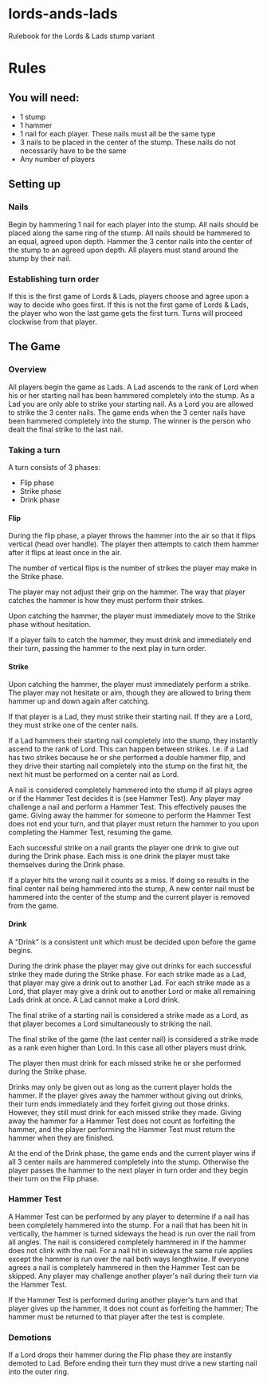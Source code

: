 # lords-ands-lads
Rulebook for the Lords &amp; Lads stump variant

# Rules
## You will need:
* 1 stump
* 1 hammer
* 1 nail for each player. These nails must all be the same type
* 3 nails to be placed in the center of the stump. These nails do not necessarily have to be the same
* Any number of players

## Setting up
### Nails
Begin by hammering 1 nail for each player into the stump. All nails should be placed along the same ring of the stump. 
All nails should be hammered to an equal, agreed upon depth. Hammer the 3 center nails into the center of the stump to an agreed upon depth. 
All players must stand around the stump by their nail.


### Establishing turn order
If this is the first game of Lords &amp; Lads, players choose and agree upon a way to decide who goes first.
If this is not the first game of Lords &amp; Lads, the player who won the last game gets the first turn.
Turns will proceed clockwise from that player.


## The Game
### Overview
All players begin the game as Lads. 
A Lad ascends to the rank of Lord when his or her starting nail has been hammered completely into the stump.
As a Lad you are only able to strike your starting nail. As a Lord you are allowed to strike the 3 center nails.
The game ends when the 3 center nails have been hammered completely into the stump. The winner is the person who dealt the final strike to the last nail.


### Taking a turn
A turn consists of 3 phases:
* Flip phase
* Strike phase
* Drink phase


#### Flip
During the flip phase, a player throws the hammer into the air so that it flips vertical (head over handle). 
The player then attempts to catch them hammer after it flips at least once in the air.


The number of vertical flips is the number of strikes the player may make in the Strike phase.


The player may not adjust their grip on the hammer. 
The way that player catches the hammer is how they must perform their strikes.


Upon catching the hammer, the player must immediately move to the Strike phase without hesitation.


If a player fails to catch the hammer, they must drink and immediately end their turn, passing the hammer to the next play in turn order.


#### Strike
Upon catching the hammer, the player must immediately perform a strike.
The player may not hesitate or aim, though they are allowed to bring them hammer up and down again after catching.


If that player is a Lad, they must strike their starting nail.
If they are a Lord, they must strike one of the center nails.


If a Lad hammers their starting nail completely into the stump, they instantly ascend to the rank of Lord. 
This can happen between strikes.
I.e. if a Lad has two strikes because he or she performed a double hammer flip, and they drive their starting nail completely into the stump on the first hit, the next hit must be performed on a center nail as Lord.


A nail is considered completely hammered into the stump if all plays agree or if the Hammer Test decides it is (see Hammer Test). Any player may challenge a nail and perform a Hammer Test. This effectively pauses the game. Giving away the hammer for someone to perform the Hammer Test does not end your turn, and that player must return the hammer to you upon completing the Hammer Test, resuming the game.


Each successful strike on a nail grants the player one drink to give out during the Drink phase. 
Each miss is one drink the player must take themselves during the Drink phase.


If a player hits the wrong nail it counts as a miss. If doing so results in the final center nail being hammered into the stump, A new center nail must be hammered into the center of the stump and the current player is removed from the game.


#### Drink
A "Drink" is a consistent unit which must be decided upon before the game begins.


During the drink phase the player may give out drinks for each successful strike they made during the Strike phase. 
For each strike made as a Lad, that player may give a drink out to another Lad. For each strike made as a Lord, that player may give a drink out to another Lord or make all remaining Lads drink at once. A Lad cannot make a Lord drink.


The final strike of a starting nail is considered a strike made as a Lord, as that player becomes a Lord simultaneously to striking the nail.


The final strike of the game (the last center nail) is considered a strike made as a rank even higher than Lord. In this case all other players must drink.


The player then must drink for each missed strike he or she performed during the Strike phase.


Drinks may only be given out as long as the current player holds the hammer. If the player gives away the hammer without giving out drinks, their turn ends immediately and they forfeit giving out those drinks. However, they still must drink for each missed strike they made. Giving away the hammer for a Hammer Test does not count as forfeiting the hammer, and the player performing the Hammer Test must return the hammer when they are finished.


At the end of the Drink phase, the game ends and the current player wins if all 3 center nails are hammered completely into the stump. Otherwise the player passes the hammer to the next player in turn order and they begin their turn on the Flip phase.


### Hammer Test


A Hammer Test can be performed by any player to determine if a nail has been completely hammered into the stump. For a nail that has been hit in vertically, the hammer is turned sideways the head is run over the nail from all angles. The nail is considered completely hammered in if the hammer does not clink with the nail. For a nail hit in sideways the same rule applies except the hammer is run over the nail both ways lengthwise. If everyone agrees a nail is completely hammered in then the Hammer Test can be skipped. Any player may challenge another player's nail during their turn via the Hammer Test.


If the Hammer Test is performed during another player's turn and that player gives up the hammer, it does not count as forfeiting the hammer; The hammer must be returned to that player after the test is complete.


### Demotions


If a Lord drops their hammer during the Flip phase they are instantly demoted to Lad. Before ending their turn they must drive a new starting nail into the outer ring. 




